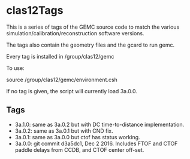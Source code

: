 # clas12Tags


This is a series of tags of the GEMC source code to match the various simulation/calibration/reconstruction software versions.

The tags also contain the geometry files and the gcard to run gemc.

Every tag is installed in /group/clas12/gemc

To use: 

source /group/clas12/gemc/environment.csh

If no tag is given, the script will currently load 3a.0.0.

Tags
----

- 3a.1.0: same as 3a.0.2 but with DC time-to-distance implementation.
- 3a.0.2: same as 3a.0.1 but with CND fix.
- 3a.0.1: same as 3a.0.0 but ctof has status working.
- 3a.0.0: git commit d3a5dc1, Dec 2 2016. Includes FTOF and CTOF paddle delays from CCDB, and CTOF center off-set.
